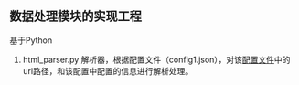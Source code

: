 ## 数据处理模块的实现工程

基于Python

1. html_parser.py 解析器，根据配置文件（config1.json），对该[配置文件](https://github.com/lottons/chacha/issues/1#issuecomment-520131133)中的url路径，和该配置中配置的信息进行解析处理。

